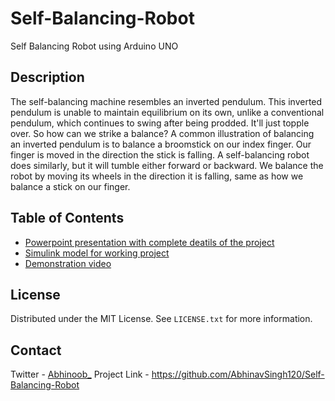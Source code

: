 # Self-Balancing-Robot
Self Balancing Robot using Arduino UNO

## Description

The self-balancing machine resembles an inverted pendulum. This inverted pendulum is unable to maintain equilibrium on its own, unlike a conventional pendulum, which continues to swing after being prodded. It'll just topple over. So how can we strike a balance? A common illustration of balancing an inverted pendulum is to balance a broomstick on our index finger. Our finger is moved in the direction the stick is falling. A self-balancing robot does similarly, but it will tumble either forward or backward. We balance the robot by moving its wheels in the direction it is falling, same as how we balance a stick on our finger.

## Table of Contents
- [Powerpoint presentation with complete deatils of the project]() 
- [Simulink model for working project]()
- [Demonstration video]()

## License
Distributed under the MIT License. See `LICENSE.txt` for more information.

## Contact
Twitter - [Abhinoob_]()
Project Link - https://github.com/AbhinavSingh120/Self-Balancing-Robot
